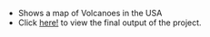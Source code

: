 - Shows a map of Volcanoes in the USA
- Click [here!](https://rawcdn.githack.com/npinak/Python-Projects/b3fb63434d5a752e8ab0c17ff67aeb1e025f6a43/Web-Map_Volcanoes/Map1.html) to view the final output of the project. 
